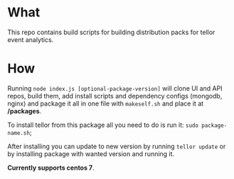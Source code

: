 
# What

This repo contains build scripts for building distribution packs for tellor event analytics.

# How

Running `node index.js [optional-package-version]` will clone UI and API repos, build them, add install scripts and
dependency configs (mongodb, nginx) and package it all in one file with `makeself.sh` and place it at **/packages**.

To install tellor from this package all you need to do is run it: `sudo package-name.sh`;

After installing you can update to new version by running `tellor update` or by installing package with wanted
version and running it.

**Currently supports centos 7**.
